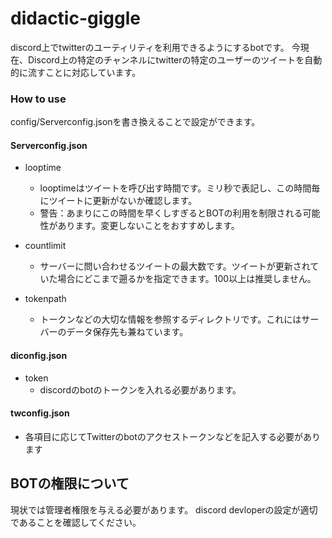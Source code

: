 # didactic-giggle
discord上でtwitterのユーティリティを利用できるようにするbotです。
今現在、Discord上の特定のチャンネルにtwitterの特定のユーザーのツイートを自動的に流すことに対応しています。
### How to use
config/Serverconfig.jsonを書き換えることで設定ができます。
#### Serverconfig.json
- looptime
    - looptimeはツイートを呼び出す時間です。ミリ秒で表記し、この時間毎にツイートに更新がないか確認します。
    - 警告：あまりにこの時間を早くしすぎるとBOTの利用を制限される可能性があります。変更しないことをおすすめします。

- countlimit
    - サーバーに問い合わせるツイートの最大数です。ツイートが更新されていた場合にどこまで遡るかを指定できます。100以上は推奨しません。

- tokenpath
    - トークンなどの大切な情報を参照するディレクトリです。これにはサーバーのデータ保存先も兼ねています。
#### diconfig.json
- token
    - discordのbotのトークンを入れる必要があります。
#### twconfig.json
- 各項目に応じてTwitterのbotのアクセストークンなどを記入する必要があります

## BOTの権限について
現状では管理者権限を与える必要があります。
discord devloperの設定が適切であることを確認してください。

